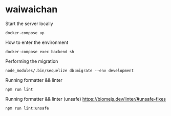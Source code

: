 # waiwaichan

Start the server locally
```
docker-compose up
```

How to enter the environment
```
docker-compose exec backend sh
```

Performing the migration
```
node_modules/.bin/sequelize db:migrate --env development
```

Running formatter && linter
```
npm run lint
```

Running formatter && linter (unsafe) https://biomejs.dev/linter/#unsafe-fixes
```
npm run lint:unsafe
```

